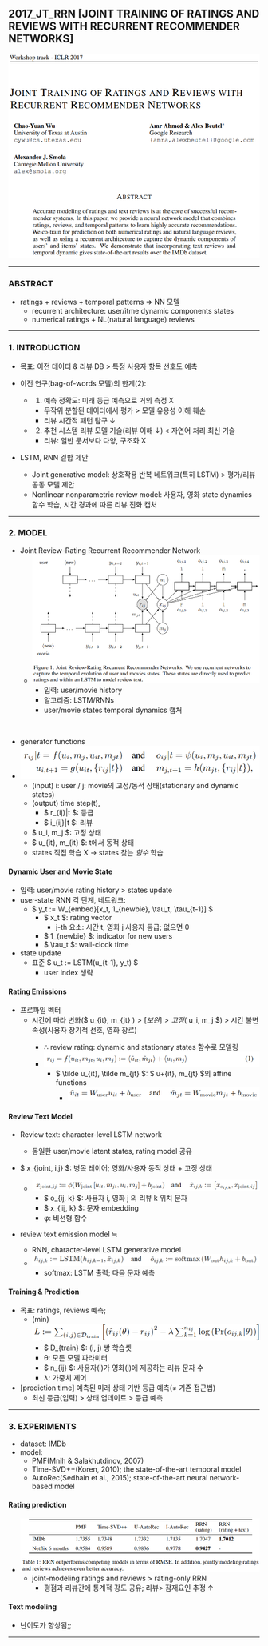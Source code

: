 ## 2017_JT_RRN [JOINT TRAINING OF RATINGS AND REVIEWS WITH RECURRENT RECOMMENDER NETWORKS]

![main](./image/main.PNG)

---

### ABSTRACT
* ratings + reviews + temporal patterns => NN 모델  
  * recurrent architecture: user/itme dynamic components states   
  * numerical ratings + NL(natural language) reviews  

---

### 1. INTRODUCTION
* 목표: 이전 데이터 & 리뷰 DB > 특정 사용자 항목 선호도 예측  

* 이전 연구(bag-of-words 모델)의 한계(2):  
  * 1) 예측 정확도: 미래 등급 예측으로 거의 측정 X  
    * 무작위 분할된 데이터에서 평가 > 모델 유용성 이해 훼손  
    * 리뷰 시간적 패턴 탐구 ↓  
  * 2) 추천 시스템 리뷰 모델 기술(리뷰 이해 ↓) < 자연어 처리 최신 기술  
    * 리뷰: 일반 문서보다 다양, 구조화 X  
* LSTM, RNN 결합 제안  
  * Joint generative model: 상호작용 반복 네트워크(특히 LSTM) > 평가/리뷰 공동 모델 제안  
  * Nonlinear nonparametric review model: 사용자, 영화 state dynamics 함수 학습, 시간 경과에 따른 리뷰 진화 캡처    

---

### 2. MODEL
* Joint Review-Rating Recurrent Recommender Network
  * ![Fig1](./image/Fig1.PNG)  
    * 입력: user/movie history  
    * 알고리즘: LSTM/RNNs  
    * user/movie states temporal dynamics 캡처  

<br>

  * generator functions  
  * ![2-1](./image/2-1.PNG)
    * (input) i: user / j: movie의 고정/동적 상태(stationary and dynamic states)  
    * (output) time step(t),   
      * $ r_{ij}|t $: 등급  
      * $ i_{ij}|t $: 리뷰  
    * $ u_i, m_j $: 고정 상태  
    * $ u_{it}, m_{it} $: t에서 동적 상태   
    * states 직접 학습 X -> states 찾는 *함수* 학습   

#### Dynamic User and Movie State  
* 입력: user/movie rating history > states update  
* user-state RNN 각 단계, 네트워크:  
  * $ y_t := W_{embed}[x_t, 1_{newbie}, \tau_t, \tau_{t-1}] $  
    * $ x_t $: rating vector  
      * j-th 요소: 시간 t, 영화 j 사용자 등급; 없으면 0    
    * $ 1_{newbie} $: indicator for new users  
    * $ \tau_t $: wall-clock time  
* state update  
  * 표준 $ u_t := LSTM(u_{t-1}, y_t) $  
    * user index 생략  

#### Rating Emissions 
* 프로파일 벡터  
  * 시간에 따라 변화($ u_{it}, m_{jt} $) > [보완] > 고정($ u_i, m_j $)<encode> > 시간 불변 속성(사용자 장기적 선호, 영화 장르)  
    * ∴ review rating: dynamic and stationary states 함수로 모델링  
    * ![(1)](./image/(1).PNG)  
      * $ \tilde u_{it}, \tilde m_{jt} $: $ u+{it}, m_{jt} $의 affine functions  
        * ![2-2](./image/2-2.PNG)  


#### Review Text Model  
* Review text: character-level LSTM network  
  * 동일한 user/movie latent states, rating model 공유  
* $ x_{joint, i,j} $: 병목 레이어; 영화/사용자 동적 상태 + 고정 상태  
  * ![2-3](./image/2-3.PNG)  
    * $ o_{ij, k} $: 사용자 i, 영화 j 의 리뷰 k 위치 문자  
    * $ x_{iij, k} $: 문자 embedding    
    * φ: 비선형 함수  

* review text emission model ≒    
  * RNN, character-level LSTM generative model   
  * ![2-4](./image/2-4.PNG)  
    * softmax: LSTM 출력; 다음 문자 예측  

#### Training & Prediction 
* 목표: ratings, reviews 예측; 
  * (min) ![2-5](./image/2-5.PNG)     
    * $ D_{train} $: (i, j) 쌍 학습셋  
    * θ: 모든 모델 파라미터  
    * $ n_{ij} $: 사용자(i)가 영화(j)에 제공하는 리뷰 문자 수  
    * λ: 가중치 제어  
* [prediction time] 예측된 미래 상태 기반 등급 예측(≠ 기존 접근법)   
  * 최신 등급(입력) > 상태 업데이트 > 등급 예측    
  
---

### 3. EXPERIMENTS
* dataset: IMDb   
* model:   
  * PMF(Mnih & Salakhutdinov, 2007)  
  * Time-SVD++(Koren, 2010); the state-of-the-art temporal model  
  * AutoRec(Sedhain et al., 2015); state-of-the-art neural network-based model  

#### Rating prediction 
* ![T1](./image/T1.PNG)    
  * joint-modeling ratings and reviews > rating-only RRN  
    * 평점과 리뷰간에 통계적 강도 공유; 리뷰> 잠재요인 추정 ↑  

#### Text modeling 
* 난이도가 향상됨;;  

---